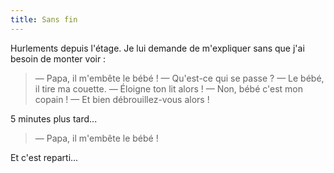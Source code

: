```yaml
---
title: Sans fin
---
```


Hurlements depuis l'étage. Je lui demande de m'expliquer sans que j'ai besoin de monter voir :

> — Papa, il m'embête le bébé !
> — Qu'est-ce qui se passe ?
> — Le bébé, il tire ma couette.
> — Éloigne ton lit alors !
> — Non, bébé c'est mon copain !
> — Et bien débrouillez-vous alors !

5 minutes plus tard...

> — Papa, il m'embête le bébé !

Et c'est reparti...
